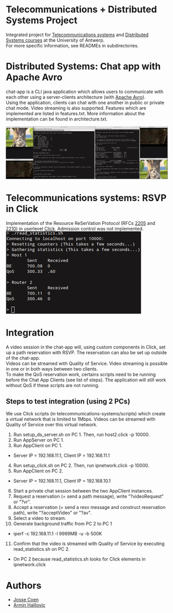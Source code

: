 # Telecommunications + Distributed Systems Project
Integrated project for [Telecommunications systems](https://www.uantwerpen.be/popup/opleidingsonderdeel.aspx?catalognr=1001WETTEL&taal=en&aj=2015) and [Distributed Systems courses](https://www.uantwerpen.be/popup/opleidingsonderdeel.aspx?catalognr=1001WETIGS&taal=en&aj=2015) at the University of Antwerp.   
For more specific information, see READMEs in subdirectories.


# Distributed Systems: Chat app with Apache Avro
chat-app is a CLI java application which allows users to communicate with each other using a server-clients architecture (with [Apache Avro](https://avro.apache.org/)).   
Using the application, clients can chat with one another in public or private chat mode. 
Video streaming is also supported. Features which are implemented are listed in features.txt. 
More information about the implementation can be found in architecture.txt.
  
![video-stream-gif](distributed-systems/video-streaming.gif)


# Telecommunications systems: RSVP in Click

Implementation of the Resource ReSerVation Protocol (RFCs [2205](telecommunications-systems/rfc2205.pdf) and [2210](telecommunications-systems/rfc2210.pdf)) in userlevel [Click](http://read.cs.ucla.edu/click/click). Admission control was not implemented.  
![rsvp](telecommunications-systems/rsvp.png)


# Integration

A video session in the chat-app will, using custom components in Click, set up a path reservation with RSVP. The reservation can also be set up outside of the chat-app.  
Videos can be streamed with Quality of Service. Video streaming is possible in one or in both ways between two clients.  
To make the QoS reservation work, certains scripts need to be running before the Chat App Clients (see list of steps).
The application will still work without QoS if these scripts are not running.


## Steps to test integration (using 2 PCs)
We use Click scripts (in telecommunications-systems/scripts) which create a virtual network that is limited to 1Mbps. Videos can be streamed with Quality of Service over this virtual network.

1. Run setup_ds_server.sh on PC 1. Then, run host2.click -p 10000.
2. Run AppServer on PC 1.
3. Run AppClient on PC 1.
  * Server IP = 192.168.11.1, Client IP = 192.168.11.1
4. Run setup_click.sh on PC 2. Then, run ipnetwork.click -p 10000.
5. Run AppClient on PC 2. 
  * Server IP = 192.168.11.1, Client IP = 192.168.10.1
6. Start a private chat session between the two AppClient instances.
7. Request a reservation (= send a path message), write "?videoRequest" or "?vr".
8. Accept a reservation (= send a resv message and construct reservation path), write "?acceptVideo" or "?av".
9. Select a video to stream.
10. Generate background traffic from PC 2 to PC 1
   * iperf -c 192.168.11.1 -l 9999MB -u -b 500K
11. Confirm that the video is streamed with Quality of Service by executing read_statistics.sh on PC 2.
   * On PC 2 because read_statistics.sh looks for Click elements in ipnetwork.click


# Authors
* [Josse Coen](https://github.com/jsscn)
* [Armin Halilovic](https://github.com/arminnh)
